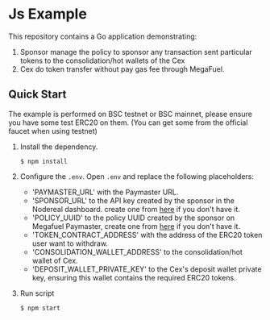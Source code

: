 # Js Example

This repository contains a Go application demonstrating:

1. Sponsor manage the policy to sponsor any transaction sent particular tokens to the consolidation/hot
   wallets of the Cex
2. Cex do token transfer without pay gas fee through MegaFuel.

## Quick Start

The example is performed on BSC testnet or BSC mainnet, please ensure you have some test ERC20 on them. (You can get
some from the official faucet when using testnet)

1. Install the dependency.
    ```shell
    $ npm install
    ```

2. Configure the `.env`.
   Open `.env` and replace the following placeholders:

    - 'PAYMASTER_URL' with the Paymaster URL.
    - 'SPONSOR_URL' to the API key created by the sponsor in the Nodereal dashboard. create one
      from [here](https://docs.nodereal.io/docs/megafuel-sponsor-guidelines) if you don't have it.
    - 'POLICY_UUID' to the policy UUID created by the sponsor on Megafuel Paymaster, create one
      from [here](https://docs.nodereal.io/docs/megafuel-sponsor-guidelines) if you don't have it.
    - 'TOKEN_CONTRACT_ADDRESS' with the address of the ERC20 token user want to withdraw.
    - 'CONSOLIDATION_WALLET_ADDRESS' to the consolidation/hot wallet of Cex.
    - 'DEPOSIT_WALLET_PRIVATE_KEY' to the Cex's deposit wallet private key, ensuring this wallet contains the required ERC20
     tokens.

3. Run script
    ```shell
    $ npm start
    ```
